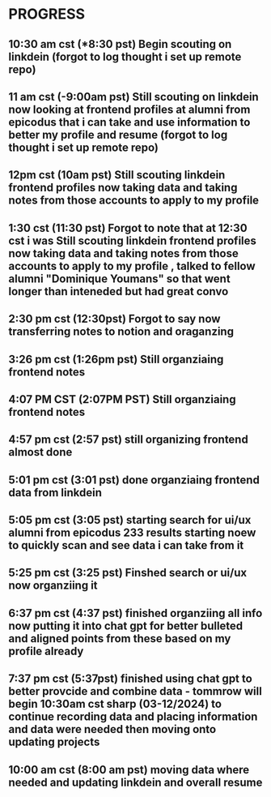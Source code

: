 # PROGRESS

## 10:30 am cst (*8:30 pst) Begin scouting on linkdein (forgot to log thought i set up remote repo)
## 11 am cst (-9:00am pst) Still scouting on linkdein now looking at frontend profiles at alumni from epicodus that i can take and use information to better my profile and resume (forgot to log thought i set up remote repo)
## 12pm cst (10am pst) Still scouting linkdein frontend profiles now taking data and taking notes from those accounts to apply to my profile
## 1:30 cst (11:30 pst) Forgot to note that at 12:30 cst i was Still scouting linkdein frontend profiles now taking data and taking notes from those accounts to apply to my profile , talked to fellow alumni "Dominique Youmans" so that went longer than inteneded but had great convo
## 2:30 pm cst (12:30pst) Forgot to say now transferring notes to notion and oraganzing 
## 3:26 pm cst (1:26pm pst) Still organziaing frontend notes
## 4:07 PM CST (2:07PM PST)  Still organziaing frontend notes
## 4:57 pm cst (2:57 pst) still organizing frontend almost done 
## 5:01 pm cst (3:01 pst) done organziaing frontend data from linkdein 
## 5:05 pm cst (3:05 pst) starting search for ui/ux alumni from epicodus 233 results starting noew to quickly scan and see data i can take from it
## 5:25 pm cst (3:25 pst) Finshed search or ui/ux now organziing it 
## 6:37 pm cst (4:37 pst) finished organziing all info now putting it into chat gpt for better bulleted and aligned points from these based on my profile already 
## 7:37 pm cst (5:37pst) finished using chat gpt to better provcide and combine data - tommrow will begin 10:30am cst sharp (03-12/2024) to continue recording data and placing information and data were needed then moving onto updating projects 
## 10:00 am cst (8:00 am pst) moving data where needed and updating linkdein and overall resume 
